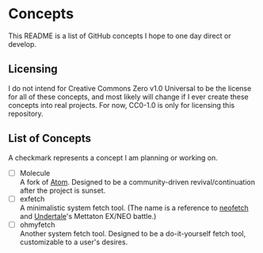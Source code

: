 # Concepts
This README is a list of GitHub concepts I hope to one day direct or develop.

## Licensing
I do not intend for Creative Commons Zero v1.0 Universal to be the license for all of these concepts, and most likely will change if I ever create these concepts into real projects. For now, CC0-1.0 is only for licensing this repository.

## List of Concepts
A checkmark represents a concept I am planning or working on.
- [ ] Molecule\
A fork of [Atom](https://github.com/atom/atom). Designed to be a community-driven revival/continuation after the project is sunset.
- [ ] exfetch\
A minimalistic system fetch tool. (The name is a reference to [neofetch](https://github.com/dylanaraps/neofetch) and [Undertale](https://undertale.com)'s Mettaton EX/NEO battle.)
- [ ] ohmyfetch\
Another system fetch tool. Designed to be a do-it-yourself fetch tool, customizable to a user's desires.
